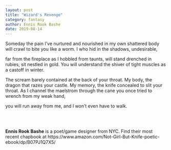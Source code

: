 ```yaml
---
layout: post
title: "Wizard's Revenge"
category: fantasy
author: Ennis Rook Bashe
date: 2019-08-14
---
```


Someday the pain I’ve nurtured and nourished in my own shattered body will crawl to bite you like a worm. I who hid in the shadows, undesirable, 

far from the fireplace as I hobbled from taunts, will stand drenched in rubies, sit nestled in gold. You will understand the shiver of tight muscles as a castoff in winter.

The scream barely contained at the back of your throat. My body, the dragon that razes your castle. My memory, the knife concealed to slit your throat. As I channel the maelstrom through the cane you once tried to wrench from my weak hand,

you will run away from me, and I won’t even have to walk. 


<br>
<br>

<p class="credit"><strong>Ennis Rook Bashe</strong> is a poet/game designer from NYC. Find their most recent chapbook at https://www.amazon.com/Not-Girl-But-Knife-poetic-ebook/dp/B07PJ1Q7X5/
</p>
